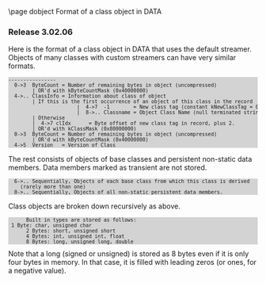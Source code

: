 \page dobject Format of a class object in DATA

### Release 3.02.06

Here is the format of a class object in DATA that uses the default streamer.
Objects of many classes with custom streamers can have very similar formats.

<div style="background-color: lightgrey; font-size: small;"><pre>
----------------
  0->3  ByteCount = Number of remaining bytes in object (uncompressed)
        | OR'd with kByteCountMask (0x40000000)
  4->.. ClassInfo = Information about class of object
        | If this is the first occurrence of an object of this class in the record
                       |  4->7  -1        = New class tag (constant kNewClassTag = 0xffffffff)
                       |  8->.. Classname = Object Class Name (null terminated string)
        | Otherwise
        |  4->7 clIdx      = Byte offset of new class tag in record, plus 2.
        | OR'd with kClassMask (0x80000000)
  0->3  ByteCount = Number of remaining bytes in object (uncompressed)
        | OR'd with kByteCountMask (0x40000000)
  4->5  Version   = Version of Class
</pre></div>

 The rest consists of objects of base classes and persistent non-static data members.
 Data members marked as transient are not stored.

<div style="background-color: lightgrey; font-size: small;"><pre>
  6->.. Sequentially, Objects of each base class from which this class is derived
    (rarely more than one)
  0->.. Sequentially, Objects of all non-static persistent data members.
</pre></div>

 Class objects are broken down recursively as above.

<div style="background-color: lightgrey; font-size: small;"><pre>
      Built in types are stored as follows:
 1 Byte: char, unsigned char
      2 Bytes: short, unsigned short
      4 Bytes: int, unsigned int, float
      8 Bytes: long, unsigned long, double
</pre></div>
Note that a long (signed or unsigned) is stored as 8 bytes even if it is only four bytes
in memory.  In that case, it is filled with leading zeros (or ones, for a negative value).

